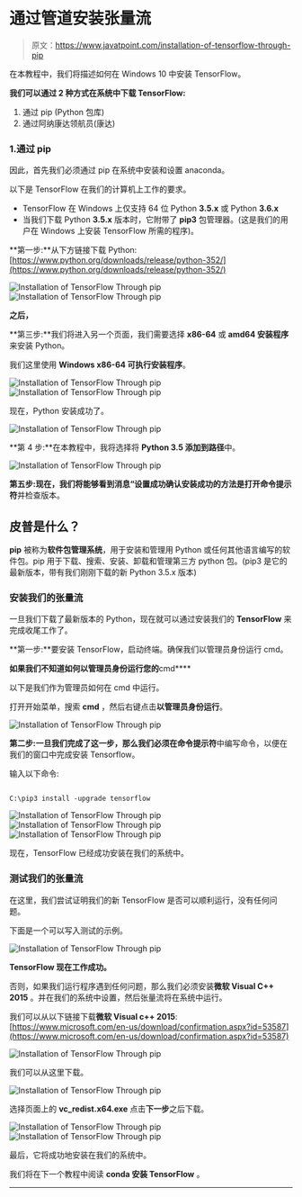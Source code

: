 # 通过管道安装张量流

> 原文：<https://www.javatpoint.com/installation-of-tensorflow-through-pip>

在本教程中，我们将描述如何在 Windows 10 中安装 TensorFlow。

**我们可以通过 2 种方式在系统中下载 TensorFlow:**

1.  通过 pip (Python 包库)
2.  通过阿纳康达领航员(康达)

### 1.通过 pip

因此，首先我们必须通过 pip 在系统中安装和设置 anaconda。

以下是 TensorFlow 在我们的计算机上工作的要求。

*   TensorFlow 在 Windows 上仅支持 64 位 Python **3.5.x** 或 Python **3.6.x**
*   当我们下载 Python **3.5.x** 版本时，它附带了 **pip3** 包管理器。(这是我们的用户在 Windows 上安装 TensorFlow 所需的程序)。

**第一步:**从下方链接下载 Python:[https://www.python.org/downloads/release/python-352/](https://www.python.org/downloads/release/python-352/)

![Installation of TensorFlow Through pip](img/7f6d083af16e2b496796c6bd47a6c17a.png)
![Installation of TensorFlow Through pip](img/d60b009545a1200b60633e8878e2a7bf.png)

**之后，**

**第三步:**我们将进入另一个页面，我们需要选择 **x86-64** 或 **amd64 安装程序**来安装 Python。

我们这里使用 **Windows x86-64 可执行安装程序**。

![Installation of TensorFlow Through pip](img/a51863fa40244c663d86c18e76e295b8.png)
![Installation of TensorFlow Through pip](img/bea070ce4f5f31f751e491cb2029a988.png)

现在，Python 安装成功了。

![Installation of TensorFlow Through pip](img/182e83f8ac8f16b7c0c850216d27bf67.png)

**第 4 步:**在本教程中，我将选择将 **Python 3.5 添加到路径**中。

![Installation of TensorFlow Through pip](img/eac2fa2188b1147e22d1354d98d644eb.png)

**第五步:**现在，我们将能够看到消息“**设置成功**确认安装成功的方法是打开**命令提示符**并检查版本。

## 皮普是什么？

**pip** 被称为**软件包管理系统**，用于安装和管理用 Python 或任何其他语言编写的软件包。pip 用于下载、搜索、安装、卸载和管理第三方 python 包。(pip3 是它的最新版本，带有我们刚刚下载的新 Python 3.5.x 版本)

### 安装我们的张量流

一旦我们下载了最新版本的 Python，现在就可以通过安装我们的 **TensorFlow** 来完成收尾工作了。

**第一步:**要安装 TensorFlow，启动终端。确保我们以管理员身份运行 cmd。

**如果我们不知道如何以管理员身份运行您的**cmd****

以下是我们作为管理员如何在 cmd 中运行。

打开开始菜单，搜索 **cmd** ，然后右键点击**以管理员身份运行**。

![Installation of TensorFlow Through pip](img/431b230e17b2b4d69d28aeb53297c265.png)

**第二步:**一旦我们完成了这一步，那么我们必须在**命令提示符**中编写命令，以便在我们的窗口中完成安装 Tensorflow。

输入以下命令:

```

C:\pip3 install -upgrade tensorflow

```

![Installation of TensorFlow Through pip](img/7398ccd6a6a1808f29cce679b476b0d0.png)
![Installation of TensorFlow Through pip](img/153373dbb3e91f9a16878aed668e81bd.png)
![Installation of TensorFlow Through pip](img/2ebed6a73ad8b901552a87c985ac5c24.png)

现在，TensorFlow 已经成功安装在我们的系统中。

### 测试我们的张量流

在这里，我们尝试证明我们的新 TensorFlow 是否可以顺利运行，没有任何问题。

下面是一个可以写入测试的示例。

![Installation of TensorFlow Through pip](img/ee3ed4e32917a983bac16f64694cd393.png)

**TensorFlow 现在工作成功。**

否则，如果我们运行程序遇到任何问题，那么我们必须安装**微软 Visual C++ 2015** 。并在我们的系统中设置，然后张量流将在系统中运行。

我们可以从以下链接下载**微软 Visual c++ 2015**:[https://www.microsoft.com/en-us/download/confirmation.aspx?id=53587](https://www.microsoft.com/en-us/download/confirmation.aspx?id=53587)

![Installation of TensorFlow Through pip](img/28ef20bf17a3acdada350cf4fc0684b5.png)

我们可以从这里下载。

![Installation of TensorFlow Through pip](img/c5b108bafde4a3e36ee18c8fd6e79696.png)

选择页面上的 **vc_redist.x64.exe** 点击**下一步**之后下载。

![Installation of TensorFlow Through pip](img/84e74642922b2a16af6cccf722008918.png)
![Installation of TensorFlow Through pip](img/4de24fa7f7abd1bfe76d3d8df67691cf.png)

最后，它将成功地安装在我们的系统中。

我们将在下一个教程中阅读 **conda 安装 TensorFlow** 。

* * *